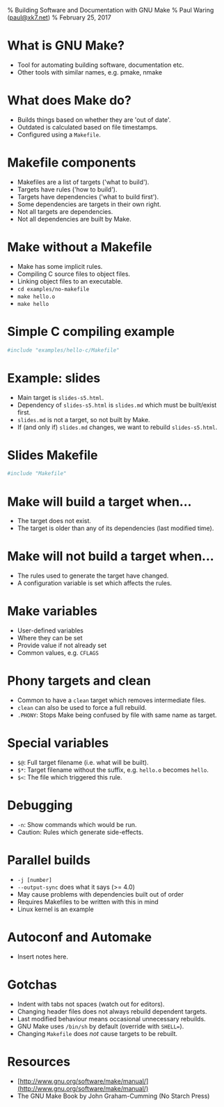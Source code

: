 % Building Software and Documentation with GNU Make
% Paul Waring (paul@xk7.net)
% February 25, 2017

# What is GNU Make?

 - Tool for automating building software, documentation etc.
 - Other tools with similar names, e.g. pmake, nmake

# What does Make do?

 - Builds things based on whether they are 'out of date'.
 - Outdated is calculated based on file timestamps.
 - Configured using a `Makefile`.

# Makefile components

 - Makefiles are a list of targets ('what to build').
 - Targets have rules ('how to build').
 - Targets have dependencies ('what to build first').
 - Some dependencies are targets in their own right.
 - Not all targets are dependencies.
 - Not all dependencies are built by Make.

# Make without a Makefile

 - Make has some implicit rules.
 - Compiling C source files to object files.
 - Linking object files to an executable.
 - `cd examples/no-makefile`
 - `make hello.o`
 - `make hello`

# Simple C compiling example

```makefile
#include "examples/hello-c/Makefile"
```

# Example: slides

 - Main target is `slides-s5.html`.
 - Dependency of `slides-s5.html` is `slides.md` which must be built/exist first.
 - `slides.md` is not a target, so not built by Make.
 - If (and only if) `slides.md` changes, we want to rebuild `slides-s5.html`.

# Slides Makefile

```makefile
#include "Makefile"
```

# Make will build a target when...

 - The target does not exist.
 - The target is older than any of its dependencies (last modified time).

# Make will not build a target when...

 - The rules used to generate the target have changed.
 - A configuration variable is set which affects the rules.

# Make variables

 - User-defined variables
 - Where they can be set
 - Provide value if not already set
 - Common values, e.g. `CFLAGS`

# Phony targets and clean

 - Common to have a `clean` target which removes intermediate files.
 - `clean` can also be used to force a full rebuild.
 - `.PHONY`: Stops Make being confused by file with same name as target.

# Special variables

 - `$@`: Full target filename (i.e. what will be built).
 - `$*`: Target filename without the suffix, e.g. `hello.o` becomes `hello`.
 - `$<`: The file which triggered this rule.

# Debugging

 - `-n`: Show commands which would be run.
 - Caution: Rules which generate side-effects.

# Parallel builds

 - `-j [number]`
 - `--output-sync` does what it says (>= 4.0)
 - May cause problems with dependencies built out of order
 - Requires Makefiles to be written with this in mind
 - Linux kernel is an example

# Autoconf and Automake

 - Insert notes here.

# Gotchas

 - Indent with tabs not spaces (watch out for editors).
 - Changing header files does not always rebuild dependent targets.
 - Last modified behaviour means occasional unnecessary rebuilds.
 - GNU Make uses `/bin/sh` by default (override with `SHELL=`).
 - Changing `Makefile` does *not* cause targets to be rebuilt.

# Resources

 - [http://www.gnu.org/software/make/manual/](http://www.gnu.org/software/make/manual/)
 - The GNU Make Book by John Graham-Cumming (No Starch Press)
